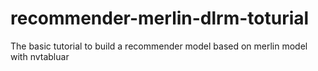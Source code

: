 # recommender-merlin-dlrm-toturial

The basic tutorial to build a recommender model based on merlin model with
nvtabluar
